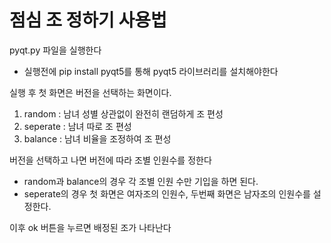 # 점심 조 정하기 사용법

pyqt.py 파일을 실행한다
 - 실행전에 pip install pyqt5를 통해 pyqt5 라이브러리를 설치해야한다

실행 후 첫 화면은 버전을 선택하는 화면이다.
 
 1. random : 남녀 성별 상관없이 완전히 랜덤하게 조 편성
 2. seperate : 남녀 따로 조 편성
 3. balance : 남녀 비율을 조정하여 조 편성


버전을 선택하고 나면 버전에 따라 조별 인원수를 정한다
 - random과 balance의 경우 각 조별 인원 수만 기입을 하면 된다.
 - seperate의 경우 첫 화면은 여자조의 인원수, 두번째 화면은 남자조의 인원수를 설정한다.

이후 ok 버튼을 누르면 배정된 조가 나타난다